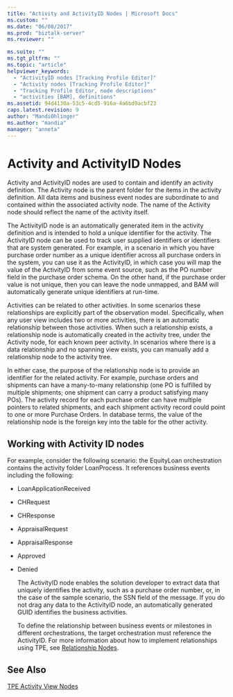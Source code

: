 ```yaml
---
title: "Activity and ActivityID Nodes | Microsoft Docs"
ms.custom: ""
ms.date: "06/08/2017"
ms.prod: "biztalk-server"
ms.reviewer: ""

ms.suite: ""
ms.tgt_pltfrm: ""
ms.topic: "article"
helpviewer_keywords: 
  - "ActivityID nodes [Tracking Profile Editor]"
  - "Activity nodes [Tracking Profile Editor]"
  - "Tracking Profile Editor, node descriptions"
  - "activities [BAM], definitions"
ms.assetid: 94d4130a-53c5-4cd5-916a-4a6bd9acbf23
caps.latest.revision: 9
author: "MandiOhlinger"
ms.author: "mandia"
manager: "anneta"
---
```

# Activity and ActivityID Nodes
Activity and ActivityID nodes are used to contain and identify an activity definition. The Activity node is the parent folder for the items in the activity definition. All data items and business event nodes are subordinate to and contained within the associated activity node. The name of the Activity node should reflect the name of the activity itself.  
  
 The ActivityID node is an automatically generated item in the activity definition and is intended to hold a unique identifier for the activity. The ActivityID node can be used to track user supplied identifiers or identifiers that are system generated. For example, in a scenario in which you have purchase order number as a unique identifier across all purchase orders in the system, you can use it as the ActivityID, in which case you will map the value of the ActivityID from some event source, such as the PO number field in the purchase order schema. On the other hand, if the purchase order value is not unique, then you can leave the node unmapped, and BAM will automatically generate unique identifiers at run-time.  
  
 Activities can be related to other activities. In some scenarios these relationships are explicitly part of the observation model.  Specifically, when any user view includes two or more activities, there is an automatic relationship between those activities.  When such a relationship exists, a relationship node is automatically created in the activity tree, under the Activity node, for each known peer activity. In scenarios where there  is a data relationship and no spanning view exists, you can manually add a relationship node to  the activity tree.  
  
 In either case, the purpose of the relationship node is to provide an identifier for the related activity. For example, purchase orders and shipments can have a many-to-many relationship (one PO is fulfilled by multiple shipments; one shipment can carry a product satisfying many POs).  The activity record for each purchase order can have multiple pointers to related shipments, and each shipment activity record could point to one or more Purchase Orders.  In database terms, the value of the relationship node is the foreign key into the table for the other activity.  
  
## Working with Activity ID nodes  
 For example, consider the following scenario: the EquityLoan orchestration contains the activity folder LoanProcess. It references business events including the following:  
  
- LoanApplicationReceived  
  
- CHRequest  
  
- CHResponse  
  
- AppraisalRequest  
  
- AppraisalResponse  
  
- Approved  
  
- Denied  
  
  The ActivityID node enables the solution developer to extract data that uniquely identifies the activity, such as a purchase order number, or, in the case of the sample scenario, the SSN field of the message. If you do not drag any data to the ActivityID node, an automatically generated GUID identifies the business activities.  
  
  To define the relationship between business events or milestones in different orchestrations, the target orchestration must reference the ActivityID. For more information about how to implement relationships using TPE, see [Relationship Nodes](../core/relationship-nodes.md).  
  
## See Also  
 [TPE Activity View Nodes](../core/tpe-activity-view-nodes.md)